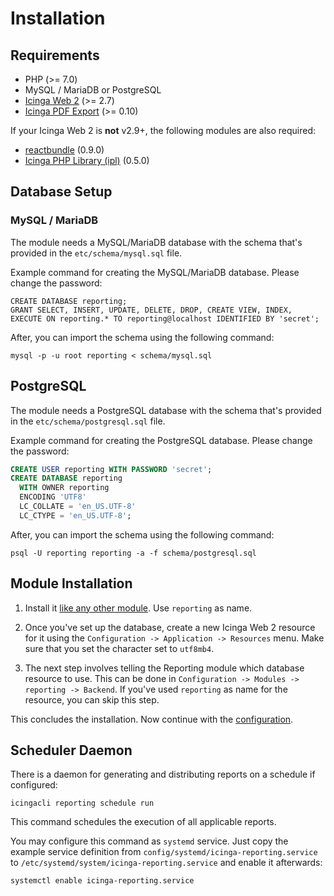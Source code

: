 # Installation

## Requirements

* PHP (>= 7.0)
* MySQL / MariaDB or PostgreSQL
* [Icinga Web 2](https://github.com/Icinga/icingaweb2) (>= 2.7)
* [Icinga PDF Export](https://github.com/Icinga/icingaweb2-module-pdfexport) (>= 0.10)

If your Icinga Web 2 is **not** v2.9+, the following modules are also required:

* [reactbundle](https://github.com/Icinga/icingaweb2-module-reactbundle) (0.9.0)
* [Icinga PHP Library (ipl)](https://github.com/Icinga/icingaweb2-module-ipl) (0.5.0)

## Database Setup

### MySQL / MariaDB

The module needs a MySQL/MariaDB database with the schema that's provided in the `etc/schema/mysql.sql` file.

Example command for creating the MySQL/MariaDB database. Please change the password:

```
CREATE DATABASE reporting;
GRANT SELECT, INSERT, UPDATE, DELETE, DROP, CREATE VIEW, INDEX, EXECUTE ON reporting.* TO reporting@localhost IDENTIFIED BY 'secret';
```

After, you can import the schema using the following command:

```
mysql -p -u root reporting < schema/mysql.sql
```

## PostgreSQL

The module needs a PostgreSQL database with the schema that's provided in the `etc/schema/postgresql.sql` file.

Example command for creating the PostgreSQL database. Please change the password:

```sql
CREATE USER reporting WITH PASSWORD 'secret';
CREATE DATABASE reporting
  WITH OWNER reporting
  ENCODING 'UTF8'
  LC_COLLATE = 'en_US.UTF-8'
  LC_CTYPE = 'en_US.UTF-8';
```

After, you can import the schema using the following command:

```
psql -U reporting reporting -a -f schema/postgresql.sql
```

## Module Installation

1. Install it [like any other module](https://icinga.com/docs/icinga-web-2/latest/doc/08-Modules/#installation).
Use `reporting` as name.

2. Once you've set up the database, create a new Icinga Web 2 resource for it using the
`Configuration -> Application -> Resources` menu. Make sure that you set the character set to `utf8mb4`.

3. The next step involves telling the Reporting module which database resource to use. This can be done in
`Configuration -> Modules -> reporting -> Backend`. If you've used `reporting` as name for the resource,
you can skip this step.

This concludes the installation. Now continue with the [configuration](03-Configuration.md).

## Scheduler Daemon

There is a daemon for generating and distributing reports on a schedule if configured:

```
icingacli reporting schedule run
```

This command schedules the execution of all applicable reports.

You may configure this command as `systemd` service. Just copy the example service definition from
`config/systemd/icinga-reporting.service` to `/etc/systemd/system/icinga-reporting.service` and enable it afterwards:

```
systemctl enable icinga-reporting.service
```
